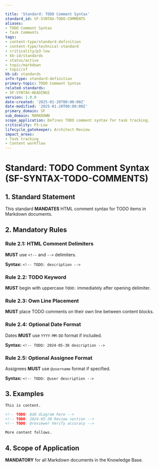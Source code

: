 ```yaml
---

title: 'Standard: TODO Comment Syntax'
standard_id: SF-SYNTAX-TODO-COMMENTS
aliases:
- TODO Comment Syntax
- Task Comments
tags:
- content-type/standard-definition
- content-type/technical-standard
- criticality/p3-low
- kb-id/standards
- status/active
- topic/markdown
- topic/sf
kb-id: standards
info-type: standard-definition
primary-topic: TODO Comment Syntax
related-standards:
- SF-SYNTAX-HEADINGS
version: 1.0.0
date-created: '2025-01-20T00:00:00Z'
date-modified: '2025-01-20T00:00:00Z'
primary_domain: SF
sub_domain: MARKDOWN
scope_application: Defines TODO comment syntax for task tracking.
criticality: P3-Low
lifecycle_gatekeeper: Architect-Review
impact_areas:
- Task tracking
- Content workflow
---
```

# Standard: TODO Comment Syntax (SF-SYNTAX-TODO-COMMENTS)

## 1. Standard Statement

This standard **MANDATES** HTML comment syntax for TODO items in Markdown documents.

## 2. Mandatory Rules

### Rule 2.1: HTML Comment Delimiters
**MUST** use `<!--` and `-->` delimiters.

**Syntax:** `<!-- TODO: description -->`

### Rule 2.2: TODO Keyword
**MUST** begin with uppercase `TODO:` immediately after opening delimiter.

### Rule 2.3: Own Line Placement
**MUST** place TODO comments on their own line between content blocks.

### Rule 2.4: Optional Date Format
Dates **MUST** use `YYYY-MM-DD` format if included.

**Syntax:** `<!-- TODO: 2024-05-30 description -->`

### Rule 2.5: Optional Assignee Format
Assignees **MUST** use `@username` format if specified.

**Syntax:** `<!-- TODO: @user description -->`

## 3. Examples

```markdown
This is content.

<!-- TODO: Add diagram here -->
<!-- TODO: 2024-05-30 Review section -->
<!-- TODO: @reviewer Verify accuracy -->

More content follows.
```

## 4. Scope of Application

**MANDATORY** for all Markdown documents in the Knowledge Base. 